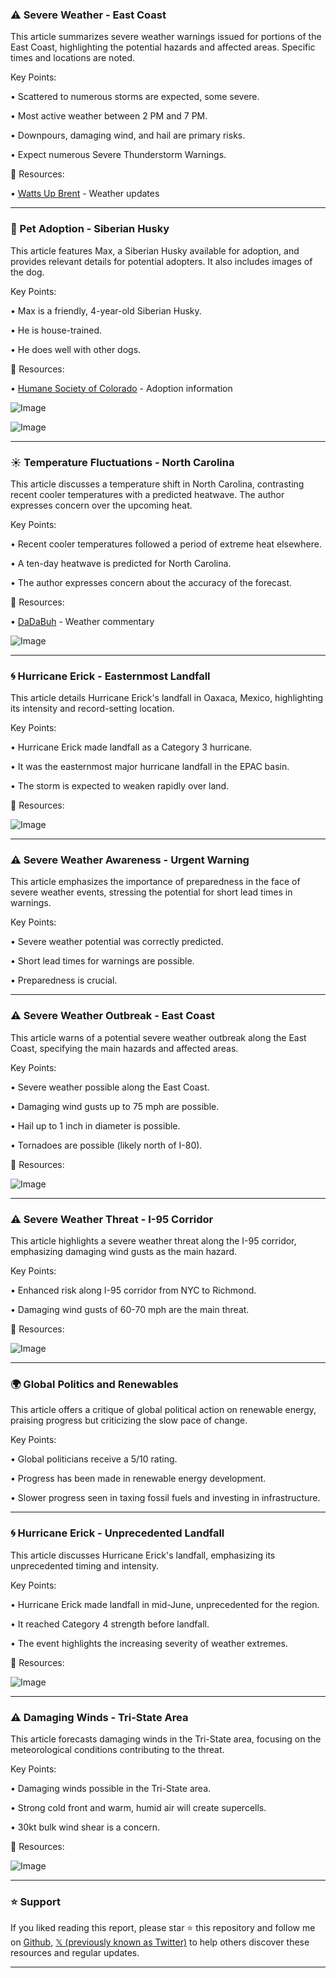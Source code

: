 ### ⚠️ Severe Weather - East Coast

This article summarizes severe weather warnings issued for portions of the East Coast, highlighting the potential hazards and affected areas.  Specific times and locations are noted.

Key Points:

• Scattered to numerous storms are expected, some severe.

• Most active weather between 2 PM and 7 PM.


• Downpours, damaging wind, and hail are primary risks.


• Expect numerous Severe Thunderstorm Warnings.


🔗 Resources:

• [Watts Up Brent](https://x.com/wattsupbrent) - Weather updates


---

### 🐶 Pet Adoption - Siberian Husky

This article features Max, a Siberian Husky available for adoption, and provides relevant details for potential adopters.  It also includes images of the dog.


Key Points:

• Max is a friendly, 4-year-old Siberian Husky.

• He is house-trained.

• He does well with other dogs.


🔗 Resources:

• [Humane Society of Colorado](https://x.com/humanecolorado) - Adoption information

![Image](https://pbs.twimg.com/media/Gt0d_oqWAAAo1XC?format=jpg&name=small)

![Image](https://pbs.twimg.com/media/Gt0d_o2XAAAaxCz?format=jpg&name=small)


---

### ☀️ Temperature Fluctuations - North Carolina

This article discusses a temperature shift in North Carolina, contrasting recent cooler temperatures with a predicted heatwave.  The author expresses concern over the upcoming heat.

Key Points:

• Recent cooler temperatures followed a period of extreme heat elsewhere.

• A ten-day heatwave is predicted for North Carolina.

• The author expresses concern about the accuracy of the forecast.


🔗 Resources:

• [DaDaBuh](https://x.com/DaDaBuh) - Weather commentary

![Image](https://pbs.twimg.com/media/GtzWAoGXYAA-DJv?format=jpg&name=small)


---

### 🌀 Hurricane Erick - Easternmost Landfall

This article details Hurricane Erick's landfall in Oaxaca, Mexico, highlighting its intensity and record-setting location.

Key Points:

• Hurricane Erick made landfall as a Category 3 hurricane.

• It was the easternmost major hurricane landfall in the EPAC basin.

• The storm is expected to weaken rapidly over land.


🔗 Resources:

![Image](https://pbs.twimg.com/tweet_video_thumb/Gt0SJYdXMAA9h1c.jpg)


---

### ⚠️ Severe Weather Awareness - Urgent Warning

This article emphasizes the importance of preparedness in the face of severe weather events, stressing the potential for short lead times in warnings.

Key Points:

• Severe weather potential was correctly predicted.

• Short lead times for warnings are possible.

• Preparedness is crucial.


---

### ⚠️ Severe Weather Outbreak - East Coast

This article warns of a potential severe weather outbreak along the East Coast, specifying the main hazards and affected areas.

Key Points:

• Severe weather possible along the East Coast.

• Damaging wind gusts up to 75 mph are possible.

• Hail up to 1 inch in diameter is possible.

• Tornadoes are possible (likely north of I-80).



🔗 Resources:

![Image](https://pbs.twimg.com/media/Gt0CrWJXIAEfhvI?format=jpg&name=small)


---

### ⚠️ Severe Weather Threat - I-95 Corridor

This article highlights a severe weather threat along the I-95 corridor, emphasizing damaging wind gusts as the main hazard.

Key Points:

• Enhanced risk along I-95 corridor from NYC to Richmond.

• Damaging wind gusts of 60-70 mph are the main threat.


🔗 Resources:

![Image](https://pbs.twimg.com/media/Gt0BL9CWgAAqeIj?format=jpg&name=900x900)


---

### 🌍 Global Politics and Renewables

This article offers a critique of global political action on renewable energy, praising progress but criticizing the slow pace of change.

Key Points:

• Global politicians receive a 5/10 rating.

• Progress has been made in renewable energy development.

• Slower progress seen in taxing fossil fuels and investing in infrastructure.


---

### 🌀 Hurricane Erick - Unprecedented Landfall

This article discusses Hurricane Erick's landfall, emphasizing its unprecedented timing and intensity.

Key Points:

• Hurricane Erick made landfall in mid-June, unprecedented for the region.

• It reached Category 4 strength before landfall.

• The event highlights the increasing severity of weather extremes.


🔗 Resources:

![Image](https://pbs.twimg.com/media/Gtzi0NEWMAAnri4?format=jpg&name=small)


---

### ⚠️ Damaging Winds - Tri-State Area

This article forecasts damaging winds in the Tri-State area, focusing on the meteorological conditions contributing to the threat.

Key Points:

• Damaging winds possible in the Tri-State area.

• Strong cold front and warm, humid air will create supercells.

• 30kt bulk wind shear is a concern.


🔗 Resources:

![Image](https://pbs.twimg.com/media/Gtzhx42XgAAU0iG?format=jpg&name=small)


---

### ⭐️ Support

If you liked reading this report, please star ⭐️ this repository and follow me on [Github](https://github.com/Drix10), [𝕏 (previously known as Twitter)](https://x.com/DRIX_10_) to help others discover these resources and regular updates.

---